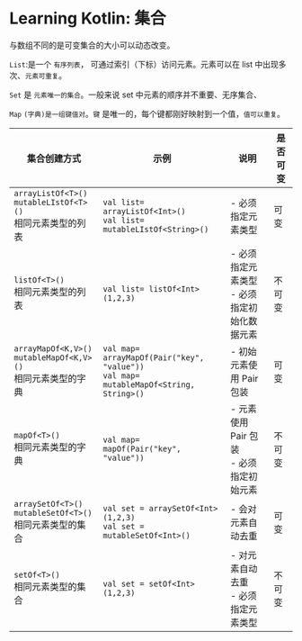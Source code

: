 # Learning Kotlin: 集合

与数组不同的是可变集合的大小可以动态改变。


`List`:是一个 `有序列表`， 可通过索引（下标）访问元素。元素可以在 list 中出现多次、`元素可重复`。

`Set` 是 `元素唯一的集合`。一般来说 set 中元素的顺序并不重要、无序集合、

`Map` `(字典)是一组键值对`。`键` 是唯一的，每个键都刚好映射到一个值，`值可以重复`。



| 集合创建方式                                                    | 示例                                                                                       | 说明                             | 是否可变 |
| --------------------------------------------------------- | ---------------------------------------------------------------------------------------- | ------------------------------ | ---- |
| `arrayListOf<T>()`<br>`mutableLIstOf<T>()` <br>相同元素类型的列表  | `val list= arrayListOf<Int>()`<br>`val list= mutableLIstOf<String>()`                    | - 必须指定元素类型                     | 可变   |
| `listOf<T>()`<br>相同元素类型的列表                                | `val list= listOf<Int>(1,2,3)`                                                           | - 必须指定元素类型<br />- 必须指定初始化数据元素  | 不可变  |
| `arrayMapOf<K,V>()`<br>`mutableMapOf<K,V>()`<br>相同元素类型的字典 | `val map= arrayMapOf(Pair("key", "value"))`<br>`val map= mutableMapOf<String, String>()` | - 初始元素使用 Pair 包装               | 可变   |
| `mapOf<T>()`<br>相同元素类型的字典                                 | `val map= mapOf(Pair("key", "value"))`                                                   | - 元素使用 Pair 包装<br />- 必须指定初始元素 | 不可变  |
| `arraySetOf<T>()`<br>`mutableSetOf<T>()`<br>相同元素类型的集合     | `val set = arraySetOf<Int>(1,2,3)`<br>`val set = mutableSetOf<Int>()`                    | - 会对元素自动去重                     | 可变   |
| `setOf<T>()`<br>相同元素类型的集合                                 | `val set = setOf<Int>(1,2,3)`                                                            | - 对元素自动去重<br />- 必须指定元素类型      | 不可变  |
